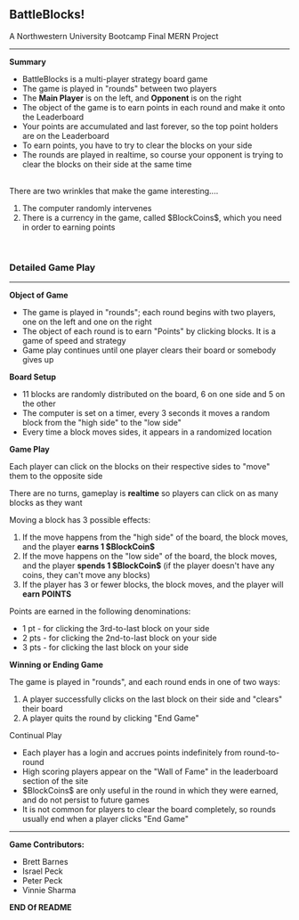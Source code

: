
<h2>BattleBlocks!</h2>
A Northwestern University Bootcamp Final MERN Project
<hr>
<strong>Summary</strong>
<ul>
  <li>BattleBlocks is a multi-player strategy board game</li>
  <li>The game is played in "rounds" between two players</li>
  <li>The <strong>Main Player</strong> is on the left, and <strong>Opponent</strong> is on the right</li>
  <li>The object of the game is to earn points in each round and make it onto the Leaderboard</li>
  <li>Your points are accumulated and last forever, so the top point holders are on the Leaderboard</li>
  <li>To earn points, you have to try to clear the blocks on your side</li>
  <li>The rounds are played in realtime, so course your opponent is trying to clear the blocks on their side at the same time</li>
</ul>
<br>
There are two wrinkles that make the game interesting....
<ol>
  <li>The computer randomly intervenes </li>
  <li>There is a currency in the game, called $BlockCoins$, which you need in order to earning points</li>
</ol>
<br>
<h3>Detailed Game Play</h3>
<hr>

<strong>Object of Game</strong>
<ul>
  <li>The game is played in "rounds"; each round begins with two players, one on the left and one on the right</li>
  <li>The object of each round is to earn "Points" by clicking blocks. It is a game of speed and strategy</li>
  <li>Game play continues until one player clears their board or somebody gives up</li>
</ul>

<strong>Board Setup</strong>
<ul>
  <li>11 blocks are randomly distributed on the board, 6 on one side and 5 on the other</li>
  <li>The computer is set on a timer, every 3 seconds it moves a random block from the "high side" to the "low side"</li>
  <li>Every time a block moves sides, it appears in a randomized location</li>
</ul>

<strong>Game Play</strong>

Each player can click on the blocks on their respective sides to "move" them to the opposite side

There are no turns, gameplay is <strong>realtime</strong> so players can click on as many blocks as they want 

Moving a block has 3 possible effects:
<ol>
  <li>If the move happens from the "high side" of the board, the block moves, and the player <strong>earns 1 $BlockCoin$</strong></li>
  <li>If the move happens on the "low side" of the board, the block moves, and the player <strong>spends 1 $BlockCoin$</strong> (if the player doesn't have any coins, they can't move any blocks)</li>
  <li>If the player has 3 or fewer blocks, the block moves, and the player will <strong>earn POINTS</strong></li>
</ol>

Points are earned in the following denominations:
<ul>
  <li>1 pt - for clicking the 3rd-to-last block on your side</li>
  <li>2 pts - for clicking the 2nd-to-last block on your side</li>
  <li>3 pts - for clicking the last block on your side</li>
</ul>

<strong>Winning or Ending Game</strong>

The game is played in "rounds", and each round ends in one of two ways:
<ol>
  <li>A player successfully clicks on the last block on their side and "clears" their board</li>
  <li>A player quits the round by clicking "End Game"</li>
</ol>

Continual Play
<ul>
  <li>Each player has a login and accrues points indefinitely from round-to-round</li>
  <li>High scoring players appear on the "Wall of Fame" in the leaderboard section of the site</li>
  <li>$BlockCoins$ are only useful in the round in which they were earned, and do not persist to future games</li>
  <li>It is not common for players to clear the board completely, so rounds usually end when a player clicks "End Game"</li>
</ul>

<hr>

<strong>Game Contributors:</strong>
<ul>
  <li>Brett Barnes</li>
  <li>Israel Peck</li>
  <li>Peter Peck</li>
  <li>Vinnie Sharma</li>
</ul>

<strong>END Of README</strong>